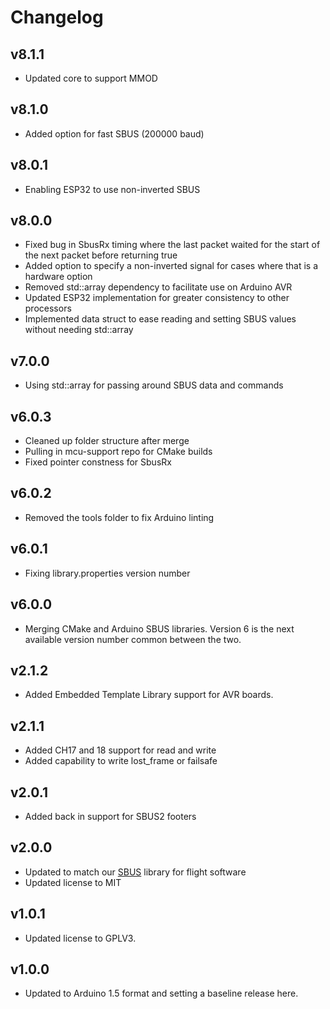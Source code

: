 # Changelog

## v8.1.1
- Updated core to support MMOD

## v8.1.0
- Added option for fast SBUS (200000 baud)

## v8.0.1
- Enabling ESP32 to use non-inverted SBUS

## v8.0.0
- Fixed bug in SbusRx timing where the last packet waited for the start of the next packet before returning true
- Added option to specify a non-inverted signal for cases where that is a hardware option
- Removed std::array dependency to facilitate use on Arduino AVR
- Updated ESP32 implementation for greater consistency to other processors
- Implemented data struct to ease reading and setting SBUS values without needing std::array

## v7.0.0
- Using std::array for passing around SBUS data and commands

## v6.0.3
- Cleaned up folder structure after merge
- Pulling in mcu-support repo for CMake builds
- Fixed pointer constness for SbusRx

## v6.0.2
- Removed the tools folder to fix Arduino linting

## v6.0.1
- Fixing library.properties version number

## v6.0.0
- Merging CMake and Arduino SBUS libraries. Version 6 is the next available version number common between the two.

## v2.1.2
- Added Embedded Template Library support for AVR boards.

## v2.1.1
- Added CH17 and 18 support for read and write
- Added capability to write lost_frame or failsafe

## v2.0.1
- Added back in support for SBUS2 footers

## v2.0.0
- Updated to match our [SBUS](https://github.com/bolderflight/sbus) library for flight software
- Updated license to MIT

## v1.0.1
- Updated license to GPLV3.

## v1.0.0
- Updated to Arduino 1.5 format and setting a baseline release here.
